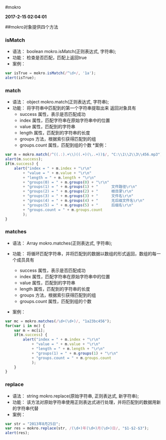 #mokro

**2017-2-15 02:04:01**

##mokro对象提供四个方法

### isMatch

* 语法：     boolean mokro.isMatch(正则表达式, 字符串);
* 功能：     检查是否匹配，匹配上返回true
* 案例：

```javascript
var isTrue = mokro.isMatch(/^\d+/, '1a');
alert(isTrue);
```

### match  

* 语法：     object mokro.match(正则表达式, 字符串);
* 功能：     将字符串中匹配到的第一个字符串提取出来
    返回对象具有
    * success         属性，表示是否匹配成功
    * index           属性，匹配字符串在原始字符串中的位置
    * value           属性，匹配到的字符串
    * length          属性，匹配到的字符串的长度
    * groups          方法，根据索引获得匹配到的组
    * groups.count    属性，匹配到组的个数
*案例：

```javascript
var m = mokro.match(/^((.:).+\\)((.+)(\..+))$/, "C:\\1\\2\\3\\456.mp3");
alert(m.success);
if(m.success) {
    alert("index = " + m.index + "\r\n"
        + "value = " + m.value + "\r\n"
        + "length = " + m.length + "\r\n"
        + "groups(0) = " + m.groups(0) + "\r\n"
        + "groups(1) = " + m.groups(1) + "      文件路径\r\n"
        + "groups(2) = " + m.groups(2) + "      根目录\r\n"
        + "groups(3) = " + m.groups(3) + "      文件名\r\n"
        + "groups(4) = " + m.groups(4) + "      无后缀文件名\r\n"
        + "groups(5) = " + m.groups(5) + "      后缀名\r\n"
        + "groups.count = " + m.groups.count 
        );
}
```

### matches

* 语法：     Array mokro.matches(正则表达式, 字符串);
* 功能：     将循环匹配字符串，并将匹配到的数据以数组的形式返回，数组的每一个成员具有

    * success         属性，表示是否匹配成功
    * index           属性，匹配字符串在原始字符串中的位置
    * value           属性，匹配到的字符串
    * length          属性，匹配到的字符串的长度
    * groups          方法，根据索引获得匹配到的组
    * groups.count    属性，匹配到组的个数

* 案例：

```javascript
var mc = mokro.matches(/\d+(\d+)/, "1a23bc456");
for(var i in mc) {
    var m = mc[i];
    if(m.success) {
        alert("index = " + m.index + "\r\n"
            + "value = " + m.value + "\r\n"
            + "length = " + m.length + "\r\n"
            + "groups(1) = " + m.groups(1) + "\r\n"
            + "groups.count = " + m.groups.count
            );
    }
}
```

### replace

* 语法：     string mokro.replace(原始字符串, 正则表达式, 新字符串);
* 功能：     该方法对原始字符串使用正则表达式进行处理，并将匹配到的数据用新的字符串代替
* 案例：

```javascript
var str = "2013年8月25日";
var res = mokro.replace(str, /(\d+)年(\d+)月(\d+)日/, "$1-$2-$3");
alert(res);
```




